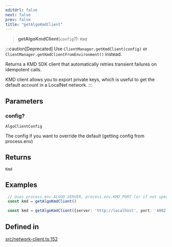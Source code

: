 ```yaml
---
editUrl: false
next: false
prev: false
title: "getAlgoKmdClient"
---
```


> **getAlgoKmdClient**(`config`?): `Kmd`

:::caution[Deprecated]
Use `ClientManager.getKmdClient(config)` or `ClientManager.getKmdClientFromEnvironment()` instead.

Returns a KMD SDK client that automatically retries transient failures on idempotent calls.

KMD client allows you to export private keys, which is useful to get the default account in a LocalNet network.
:::

## Parameters

### config?

`AlgoClientConfig`

The config if you want to override the default (getting config from process.env)

## Returns

`Kmd`

## Examples

```typescript
 // Uses process.env.ALGOD_SERVER, process.env.KMD_PORT (or if not specified: port 4002) and process.env.ALGOD_TOKEN
 const kmd = getAlgoKmdClient()
 ```

```typescript
 const kmd = getAlgoKmdClient({server: 'http://localhost', port: '4002', token: 'aaaaaaaaaaaaaaaaaaaaaaaaaaaaaaaaaaaaaaaaaaaaaaaaaaaaaaaaaaaaaaaa'})
```

## Defined in

[src/network-client.ts:152](https://github.com/algorandfoundation/algokit-utils-ts/blob/87156fe9637eca52c0bc9e840c5804088cb40974/src/network-client.ts#L152)
